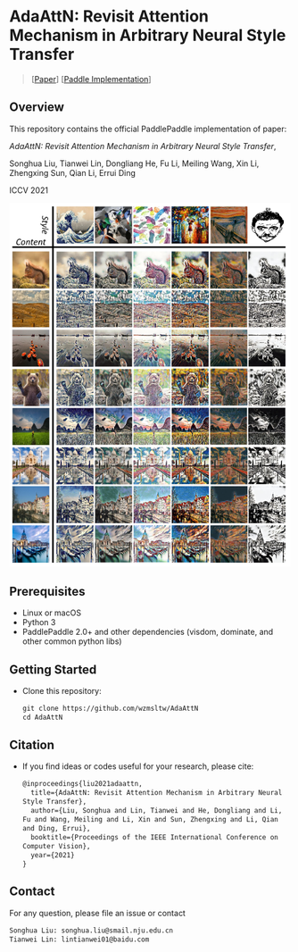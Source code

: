 # AdaAttN: Revisit Attention Mechanism in Arbitrary Neural Style Transfer

> [[Paper](https://arxiv.org/abs/2108.03647)] [[Paddle Implementation](https://github.com/PaddlePaddle/PaddleGAN)]

## Overview

This repository contains the official PaddlePaddle implementation of paper:

*AdaAttN: Revisit Attention Mechanism in Arbitrary Neural Style Transfer*, 

Songhua Liu, Tianwei Lin, Dongliang He, Fu Li, Meiling Wang, Xin Li, Zhengxing Sun, Qian Li, Errui Ding

ICCV 2021

![](picture/picture.png)

## Prerequisites
* Linux or macOS
* Python 3
* PaddlePaddle 2.0+ and other dependencies (visdom, dominate, and other common python libs)

## Getting Started

* Clone this repository:

  ```shell
  git clone https://github.com/wzmsltw/AdaAttN
  cd AdaAttN
  ```


## Citation

* If you find ideas or codes useful for your research, please cite:

  ```
  @inproceedings{liu2021adaattn,
    title={AdaAttN: Revisit Attention Mechanism in Arbitrary Neural Style Transfer},
    author={Liu, Songhua and Lin, Tianwei and He, Dongliang and Li, Fu and Wang, Meiling and Li, Xin and Sun, Zhengxing and Li, Qian and Ding, Errui},
    booktitle={Proceedings of the IEEE International Conference on Computer Vision},
    year={2021}
  }
  ```

## Contact
For any question, please file an issue or contact
```
Songhua Liu: songhua.liu@smail.nju.edu.cn
Tianwei Lin: lintianwei01@baidu.com
```